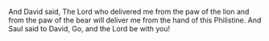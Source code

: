 And David said, The Lord who delivered me from the paw of the lion and from the paw of the bear will deliver me from the hand of this Philistine. And Saul said to David, Go, and the Lord be with you!

